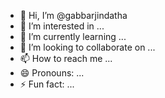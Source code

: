 - 👋 Hi, I’m @gabbarjindatha
- 👀 I’m interested in ...
- 🌱 I’m currently learning ...
- 💞️ I’m looking to collaborate on ...
- 📫 How to reach me ...
- 😄 Pronouns: ...
- ⚡ Fun fact: ...

<!---
gabbarjindatha/gabbarjindatha is a ✨ special ✨ repository because its `README.md` (this file) appears on your GitHub profile.
You can click the Preview link to take a look at your changes.
--->

